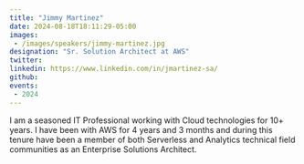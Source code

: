 ```yaml
---
title: "Jimmy Martinez"
date: 2024-08-18T18:11:29-05:00
images: 
 - /images/speakers/jimmy-martinez.jpg
designation: "Sr. Solution Architect at AWS"
twitter: 
linkedin: https://www.linkedin.com/in/jmartinez-sa/
github: 
events:
 - 2024
---
```


I am a seasoned IT Professional working with Cloud technologies for 10+ years. I have been with AWS for 4 years and 3 months and during this tenure have been a member of both Serverless and Analytics technical field communities as an Enterprise Solutions Architect.
